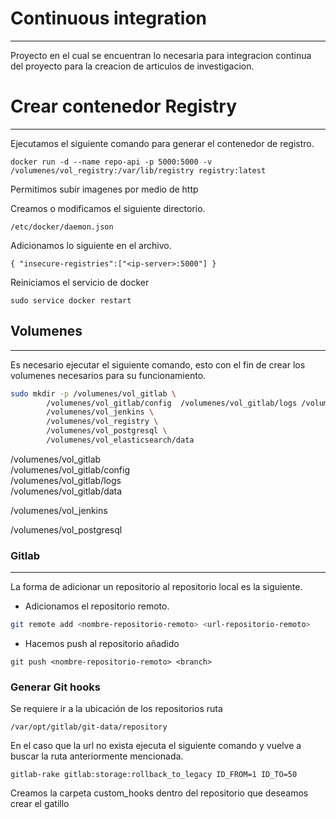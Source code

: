 # Continuous integration 
***
Proyecto en el cual se encuentran lo necesaria para integracion continua del proyecto para la creacion de articulos de investigacion.  

# Crear contenedor Registry
***
Ejecutamos el siguiente comando para generar el contenedor de registro.
```
docker run -d --name repo-api -p 5000:5000 -v /volumenes/vol_registry:/var/lib/registry registry:latest
```

Permitimos subir imagenes por medio de http  

Creamos o modificamos el siguiente directorio.
```
/etc/docker/daemon.json
```
Adicionamos lo siguiente en el archivo.
```
{ "insecure-registries":["<ip-server>:5000"] }
``` 
Reiniciamos el servicio de docker
```
sudo service docker restart
```
## Volumenes
***
Es necesario ejecutar el siguiente comando, esto con el fin de crear los volumenes necesarios para su funcionamiento.  

```bash
sudo mkdir -p /volumenes/vol_gitlab \
        /volumenes/vol_gitlab/config  /volumenes/vol_gitlab/logs /volumenes/vol_gitlab/data \
        /volumenes/vol_jenkins \
        /volumenes/vol_registry \
        /volumenes/vol_postgresql \
        /volumenes/vol_elasticsearch/data
```
  
/volumenes/vol_gitlab  
/volumenes/vol_gitlab/config  
/volumenes/vol_gitlab/logs  
/volumenes/vol_gitlab/data
  
/volumenes/vol_jenkins  

/volumenes/vol_postgresql

### Gitlab
***
La forma de adicionar un repositorio al repositorio local es la siguiente.  

- Adicionamos el repositorio remoto.  
```bash
git remote add <nombre-repositorio-remoto> <url-repositorio-remoto> 
```
- Hacemos push al repositorio añadido 
```
git push <nombre-repositorio-remoto> <branch>
```
### Generar Git hooks
Se requiere ir a la ubicación de los repositorios ruta 

```
/var/opt/gitlab/git-data/repository
```
En el caso que la url no exista ejecuta el siguiente comando y vuelve a buscar la ruta anteriormente mencionada.

```
gitlab-rake gitlab:storage:rollback_to_legacy ID_FROM=1 ID_TO=50
```
Creamos la carpeta custom_hooks dentro del repositorio que deseamos crear el gatillo


